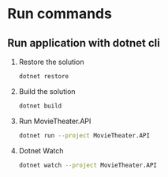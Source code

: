 # Run commands

## Run application with dotnet cli

1. Restore the solution

    ```bash
    dotnet restore
    ```

2. Build the solution

    ```bash
    dotnet build
    ```

3. Run MovieTheater.API

    ```bash
    dotnet run --project MovieTheater.API
    ```

4. Dotnet Watch
    
    ```bash
    dotnet watch --project MovieTheater.API
    ```
